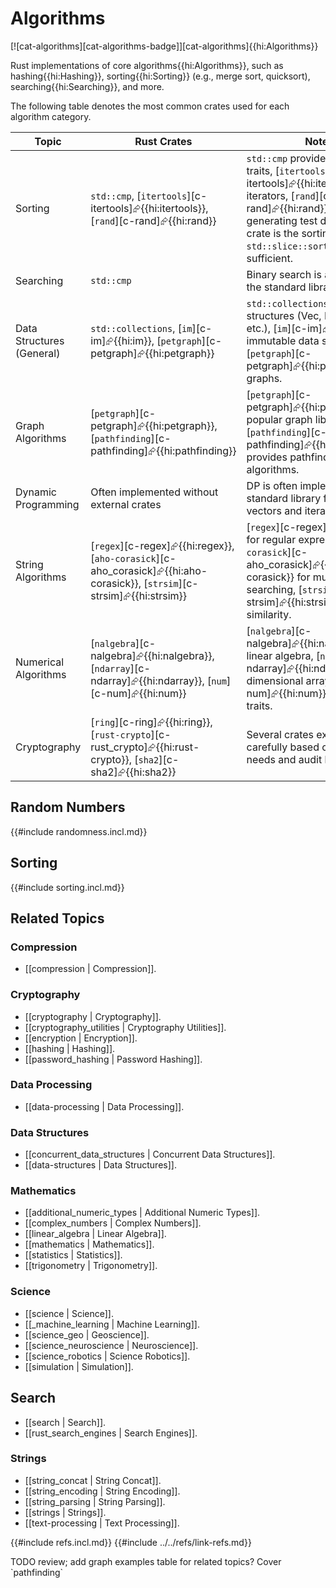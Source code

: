 # Algorithms

[![cat-algorithms][cat-algorithms-badge]][cat-algorithms]{{hi:Algorithms}}

Rust implementations of core algorithms{{hi:Algorithms}}, such as hashing{{hi:Hashing}}, sorting{{hi:Sorting}} (e.g., merge sort, quicksort), searching{{hi:Searching}}, and more.

The following table denotes the most common crates used for each algorithm category.

| Topic | Rust Crates | Notes |
| --- | --- | --- |
| Sorting | `std::cmp`, [`itertools`][c-itertools]⮳{{hi:itertools}}, [`rand`][c-rand]⮳{{hi:rand}} | `std::cmp` provides ordering traits, [`itertools`][c-itertools]⮳{{hi:itertools}} for iterators, [`rand`][c-rand]⮳{{hi:rand}} for generating test data. No single crate is the sorting crate, as `std::slice::sort` is often sufficient. |
| Searching | `std::cmp` | Binary search is available in the standard library. |
| Data Structures (General) | `std::collections`, [`im`][c-im]⮳{{hi:im}}, [`petgraph`][c-petgraph]⮳{{hi:petgraph}} | `std::collections` for common structures (Vec, HashMap, etc.), [`im`][c-im]⮳{{hi:im}} for immutable data structures, [`petgraph`][c-petgraph]⮳{{hi:petgraph}} for graphs. |
| Graph Algorithms | [`petgraph`][c-petgraph]⮳{{hi:petgraph}}, [`pathfinding`][c-pathfinding]⮳{{hi:pathfinding}} | [`petgraph`][c-petgraph]⮳{{hi:petgraph}} is a popular graph library. [`pathfinding`][c-pathfinding]⮳{{hi:pathfinding}} provides pathfinding algorithms. |
| Dynamic Programming | Often implemented without external crates | DP is often implemented using standard library features like vectors and iterators. |
| String Algorithms | [`regex`][c-regex]⮳{{hi:regex}}, [`aho-corasick`][c-aho_corasick]⮳{{hi:aho-corasick}}, [`strsim`][c-strsim]⮳{{hi:strsim}} | [`regex`][c-regex]⮳{{hi:regex}} for regular expressions, [`aho-corasick`][c-aho_corasick]⮳{{hi:aho-corasick}} for multiple pattern searching, [`strsim`][c-strsim]⮳{{hi:strsim}} for string similarity. |
| Numerical Algorithms | [`nalgebra`][c-nalgebra]⮳{{hi:nalgebra}}, [`ndarray`][c-ndarray]⮳{{hi:ndarray}}, [`num`][c-num]⮳{{hi:num}} | [`nalgebra`][c-nalgebra]⮳{{hi:nalgebra}} for linear algebra, [`ndarray`][c-ndarray]⮳{{hi:ndarray}} for N-dimensional arrays, [`num`][c-num]⮳{{hi:num}} for numeric traits. |
| Cryptography | [`ring`][c-ring]⮳{{hi:ring}}, [`rust-crypto`][c-rust_crypto]⮳{{hi:rust-crypto}}, [`sha2`][c-sha2]⮳{{hi:sha2}} | Several crates exist; choose carefully based on security needs and audit history. |

## Random Numbers

{{#include randomness.incl.md}}

## Sorting

{{#include sorting.incl.md}}

## Related Topics

### Compression

- [[compression | Compression]].

### Cryptography

- [[cryptography | Cryptography]].
- [[cryptography_utilities | Cryptography Utilities]].
- [[encryption | Encryption]].
- [[hashing | Hashing]].
- [[password_hashing | Password Hashing]].

### Data Processing

- [[data-processing | Data Processing]].

### Data Structures

- [[concurrent_data_structures | Concurrent Data Structures]].
- [[data-structures | Data Structures]].

### Mathematics

- [[additional_numeric_types | Additional Numeric Types]].
- [[complex_numbers | Complex Numbers]].
- [[linear_algebra | Linear Algebra]].
- [[mathematics | Mathematics]].
- [[statistics | Statistics]].
- [[trigonometry | Trigonometry]].

### Science

- [[science | Science]].
- [[_machine_learning |  Machine Learning]].
- [[science_geo | Geoscience]].
- [[science_neuroscience | Neuroscience]].
- [[science_robotics | Science Robotics]].
- [[simulation | Simulation]].

## Search

- [[search | Search]].
- [[rust_search_engines | Search Engines]].

### Strings

- [[string_concat | String Concat]].
- [[string_encoding | String Encoding]].
- [[string_parsing | String Parsing]].
- [[strings | Strings]].
- [[text-processing | Text Processing]].

{{#include refs.incl.md}}
{{#include ../../refs/link-refs.md}}

<div class="hidden">
TODO review; add graph examples
table for related topics?
Cover `pathfinding`
</div>
